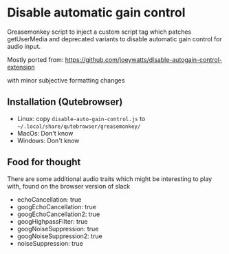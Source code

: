# Disable automatic gain control

Greasemonkey script to inject a custom script tag which patches getUserMedia and deprecated variants
to disable automatic gain control for audio input.

Mostly ported from:
https://github.com/joeywatts/disable-autogain-control-extension

with minor subjective formatting changes

## Installation (Qutebrowser)
* Linux: copy `disable-auto-gain-control.js` to `~/.local/share/qutebrowser/greasemonkey/`
* MacOs: Don't know
* Windows: Don't know

## Food for thought
There are some additional audio traits which might be interesting to play with,
found on the browser version of slack

* echoCancellation: true
* googEchoCancellation: true
* googEchoCancellation2: true
* googHighpassFilter: true
* googNoiseSuppression: true
* googNoiseSuppression2: true
* noiseSuppression: true
